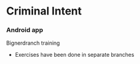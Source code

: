 # Criminal Intent
### Android app
Bignerdranch training
- Exercises have been done in separate branches
